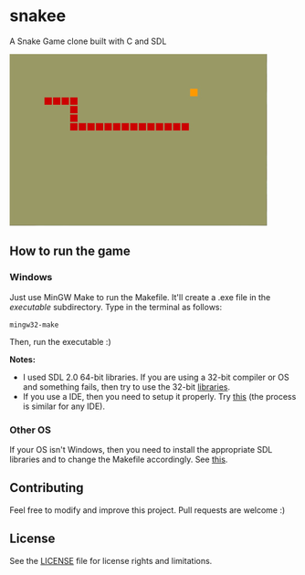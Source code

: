 # snakee

A Snake Game clone built with C and SDL

![img1](./screenshots/1.png)

## How to run the game

### Windows

Just use MinGW Make to run the Makefile. It'll create a .exe file in 
the *executable* subdirectory. Type in the terminal as follows:
```
mingw32-make
```

Then, run the executable :)

**Notes:**
  - I used SDL 2.0 64-bit libraries. If you are using a 32-bit compiler 
or OS and something fails, then try to use the 32-bit 
[libraries](https://www.libsdl.org/download-2.0.php).
  - If you use a IDE, then you need to setup it properly. Try 
[this](http://www.grhmedia.com/SDL001.php) (the process is similar for 
any IDE).

### Other OS

If your OS isn't Windows, then you need to install the appropriate SDL 
libraries and to change the Makefile accordingly. See 
[this](https://wiki.libsdl.org/Installation).


## Contributing

Feel free to modify and improve this project. Pull requests are welcome 
:)

## License

See the [LICENSE](LICENSE) file for license rights and limitations.
